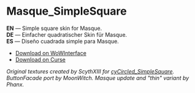Masque_SimpleSquare
===================

**EN** — Simple square skin for Masque.  
**DE** — Einfacher quadratischer Skin für Masque.  
**ES** — Diseño cuadrada simple para Masque.

* [Download on WoWInterface](http://www.wowinterface.com/downloads/info9096-MasqueSimpleSquare.html)
* [Download on Curse](http://wow.curse.com/addons/masque-simplesquare)

*Original textures created by ScythXIII for [cyCircled_SimpleSquare](http://www.wowinterface.com/downloads/info7893-cyCircled_simpleSquare.html). ButtonFacade port by MoonWitch. Masque update and "thin" variant by Phanx.*
